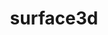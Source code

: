 ---
title: surface3d
description: Renders a 3d bicubic curve.
categories:
- object
pdcategory: Gem, Graphics
arguments:
- type: list
  description: size of the control matrix
  default: 4 4
methods:
- type: res <float> <float>
  description: Change the subdivision of the displayed curve.
- type: grid <float> <float>
  description: Change the size of the control matrix.
- type: set <float> <float> <float> <float>
  description: Set the position of a control point.
- type: normal <float>
  description: Enable/disable normals calculation
- type: draw <symbol>
  description: line, fill or point

inlets:
- 1st:
    - type: gemlist
      description:
  2nd:
    - type: unused
      description: unused

outlets:
- 1st:
    - type: gemlist
draft: false
---